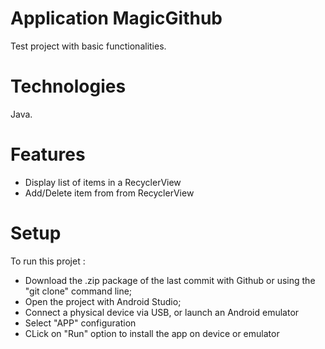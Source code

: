 # Application MagicGithub

Test project with basic functionalities.

# Technologies 
Java. 

# Features
- Display list of items in a RecyclerView
- Add/Delete item from from RecyclerView

# Setup 
To run this projet :
* Download the .zip package of the last commit with Github or using the "git clone" command line;
* Open the project with Android Studio;
* Connect a physical device via USB, or launch an Android emulator
* Select "APP" configuration
* CLick on "Run" option to install the app on device or emulator 
